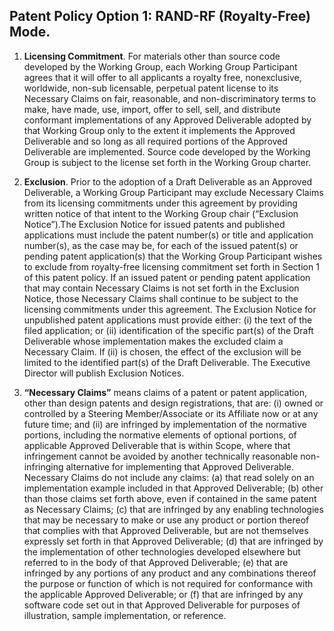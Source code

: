 
## Patent Policy Option 1:  RAND-RF (Royalty-Free) Mode.	

1.	**Licensing Commitment**. For materials other than source code developed by the Working Group, each Working Group 
      Participant agrees that it will offer to all applicants a royalty free, nonexclusive, worldwide, non-sub licensable, 
      perpetual patent license to its Necessary Claims on fair, reasonable, and non-discriminatory terms to make, have made, 
      use, import, offer to sell, sell, and distribute conformant implementations of any Approved Deliverable adopted by 
      that Working Group only to the extent it implements the Approved Deliverable and so long as all required portions of 
      the Approved Deliverable are implemented. Source code developed by the Working Group is subject to the license set 
      forth in the Working Group charter.  
      
2.	**Exclusion**.  Prior to the adoption of a Draft Deliverable as an Approved Deliverable, a Working Group Participant may
      exclude Necessary Claims from its licensing commitments under this agreement by providing written notice of that intent 
      to the Working Group chair (“Exclusion Notice”).The Exclusion Notice for issued patents and published applications must 
      include the patent number(s) or title and application number(s), as the case may be, for each of the issued patent(s) or 
      pending patent application(s) that the Working Group Participant wishes to exclude from royalty-free licensing commitment 
      set forth in Section 1 of this patent policy. If an issued patent or pending patent application that may contain Necessary 
      Claims is not set forth in the Exclusion Notice, those Necessary Claims shall continue to be subject to the licensing 
      commitments under this agreement. The Exclusion Notice for unpublished patent applications must provide either: (i) the 
      text of the filed application; or (ii) identification of the specific part(s) of the Draft Deliverable whose implementation 
      makes the excluded claim a Necessary Claim. If (ii) is chosen, the effect of the exclusion will be limited to the identified 
      part(s) of the Draft Deliverable. The Executive Director will publish Exclusion Notices.
      
3.	**“Necessary Claims”** means claims of a patent or patent application, other than design patents and design registrations, 
      that are: (i) owned or controlled by a Steering Member/Associate or its Affiliate now or at any future time; and (ii) are infringed 
      by implementation of the normative portions, including the normative elements of optional portions, of applicable Approved Deliverable 
      that is within Scope, where that infringement cannot be avoided by another technically reasonable non-infringing alternative for 
      implementing that Approved Deliverable. Necessary Claims do not include any claims: (a) that read solely on an implementation example 
      included in that Approved Deliverable; (b) other than those claims set forth above, even if contained in the same patent as Necessary 
      Claims; (c) that are infringed by any enabling technologies that may be necessary to make or use any product or portion thereof that 
      complies with that Approved Deliverable, but are not themselves expressly set forth in that Approved Deliverable; (d) that are 
      infringed by the implementation of other technologies developed elsewhere but referred to in the body of that Approved Deliverable; 
      (e) that are infringed by any portions of any product and any combinations thereof the purpose or function of which is not required 
      for conformance with the applicable Approved Deliverable; or (f) that are infringed by any software code set out in that Approved 
      Deliverable for purposes of illustration, sample implementation, or reference.
